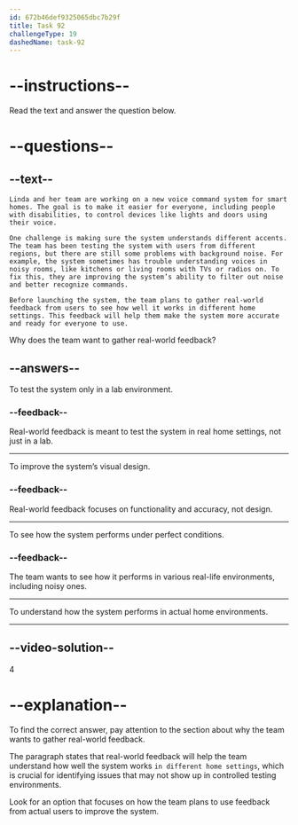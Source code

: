 ```yaml
---
id: 672b46def9325065dbc7b29f
title: Task 92
challengeType: 19
dashedName: task-92
---
```


<!-- READING -->

# --instructions--

Read the text and answer the question below.

# --questions--

## --text--

`Linda and her team are working on a new voice command system for smart homes. The goal is to make it easier for everyone, including people with disabilities, to control devices like lights and doors using their voice.`

`One challenge is making sure the system understands different accents. The team has been testing the system with users from different regions, but there are still some problems with background noise. For example, the system sometimes has trouble understanding voices in noisy rooms, like kitchens or living rooms with TVs or radios on. To fix this, they are improving the system’s ability to filter out noise and better recognize commands.`

`Before launching the system, the team plans to gather real-world feedback from users to see how well it works in different home settings. This feedback will help them make the system more accurate and ready for everyone to use.`

Why does the team want to gather real-world feedback?

## --answers--

To test the system only in a lab environment.

### --feedback--

Real-world feedback is meant to test the system in real home settings, not just in a lab.

---

To improve the system’s visual design.

### --feedback--

Real-world feedback focuses on functionality and accuracy, not design.

---

To see how the system performs under perfect conditions.

### --feedback--

The team wants to see how it performs in various real-life environments, including noisy ones.

---

To understand how the system performs in actual home environments.

---

## --video-solution--

4

# --explanation--

To find the correct answer, pay attention to the section about why the team wants to gather real-world feedback.

The paragraph states that real-world feedback will help the team understand how well the system works `in different home settings`, which is crucial for identifying issues that may not show up in controlled testing environments.

Look for an option that focuses on how the team plans to use feedback from actual users to improve the system.
